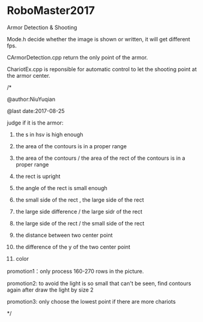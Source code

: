 # RoboMaster2017
Armor Detection &amp; Shooting

Mode.h decide whether the image is shown or written, it will get different fps.

CArmorDetection.cpp return the only point of the armor.

ChariotEx.cpp is reponsible for automatic control to let the shooting point at the armor center.

/*

@author:NiuYuqian

@last date:2017-08-25



judge if it is the armor:

1. the s in hsv is high enough

2. the area of the contours is in a proper range

3. the area of the contours / the area of the rect of the contours is in a proper range

4. the rect is upright

5. the angle of the rect is small enough

6. the small side of the rect , the large side of the rect

7. the large side difference / the large sidr of the rect

8. the large side of the rect / the small side of the rect

9. the distance between two center point

10. the difference of the y of the two center point 

11. color





promotion1：only process 160-270 rows in the picture.

promotion2: to avoid the light is so small that can't be seen, find contours again after draw the light by size 2

promotion3: only choose the lowest point if there are more chariots

 */
